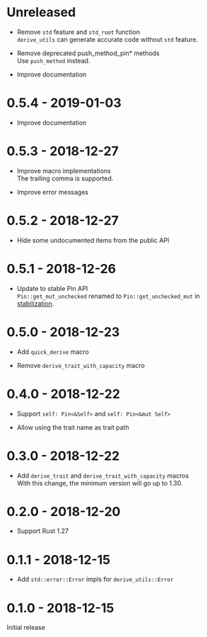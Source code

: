 # Unreleased

* Remove `std` feature and `std_root` function<br>
  `derive_utils` can generate accurate code without `std` feature.

* Remove deprecated push_method_pin* methods<br>
  Use `push_method` instead.

* Improve documentation

# 0.5.4 - 2019-01-03

* Improve documentation

# 0.5.3 - 2018-12-27

* Improve macro implementations<br>
  The trailing comma is supported.

* Improve error messages

# 0.5.2 - 2018-12-27

* Hide some undocumented items from the public API

# 0.5.1 - 2018-12-26

* Update to stable Pin API<br>
  `Pin::get_mut_unchecked` renamed to `Pin::get_unchecked_mut` in [stabilization](https://github.com/rust-lang/rust/pull/56939).

# 0.5.0 - 2018-12-23

* Add `quick_derive` macro

* Remove `derive_trait_with_capacity` macro

# 0.4.0 - 2018-12-22

* Support `self: Pin<&Self>` and `self: Pin<&mut Self>`

* Allow using the trait name as trait path

# 0.3.0 - 2018-12-22

* Add `derive_trait` and `derive_trait_with_capacity` macros<br>
  With this change, the minimum version will go up to 1.30.

# 0.2.0 - 2018-12-20

* Support Rust 1.27

# 0.1.1 - 2018-12-15

* Add `std::error::Error` impls for `derive_utils::Error`

# 0.1.0 - 2018-12-15

Initial release
